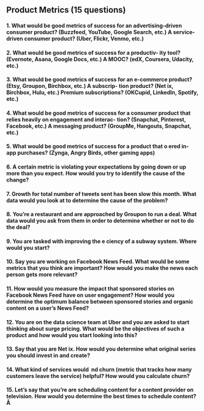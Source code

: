 ## Product Metrics (15 questions)

#### 1. What would be good metrics of success for an advertising-driven consumer product? (Buzzfeed, YouTube, Google Search, etc.) A service-driven consumer product? (Uber, Flickr, Venmo, etc.)
#### 2. What would be good metrics of success for a productiv- ity tool? (Evernote, Asana, Google Docs, etc.) A MOOC? (edX, Coursera, Udacity, etc.)
#### 3. What would be good metrics of success for an e-commerce product? (Etsy, Groupon, Birchbox, etc.) A subscrip- tion product? (Net ix, Birchbox, Hulu, etc.) Premium subscriptions? (OKCupid, LinkedIn, Spotify, etc.) 
#### 4. What would be good metrics of success for a consumer product that relies heavily on engagement and interac- tion? (Snapchat, Pinterest, Facebook, etc.) A messaging product? (GroupMe, Hangouts, Snapchat, etc.)
#### 5. What would be good metrics of success for a product that o ered in-app purchases? (Zynga, Angry Birds, other gaming apps)
#### 6. A certain metric is violating your expectations by going down or up more than you expect. How would you try to identify the cause of the change?
#### 7. Growth for total number of tweets sent has been slow this month. What data would you look at to determine the cause of the problem?
#### 8. You’re a restaurant and are approached by Groupon to run a deal. What data would you ask from them in order to determine whether or not to do the deal?
#### 9. You are tasked with improving the e ciency of a subway system. Where would you start?
#### 10. Say you are working on Facebook News Feed. What would be some metrics that you think are important? How would you make the news each person gets more relevant?
#### 11. How would you measure the impact that sponsored stories on Facebook News Feed have on user engagement? How would you determine the optimum balance between sponsored stories and organic content on a user’s News Feed?
#### 12. You are on the data science team at Uber and you are asked to start thinking about surge pricing. What would be the objectives of such a product and how would you start looking into this?
#### 13. Say that you are Net ix. How would you determine what original series you should invest in and create?
#### 14. What kind of services would  nd churn (metric that tracks how many customers leave the service) helpful? How would you calculate churn?
#### 15. Let’s say that you’re are scheduling content for a content provider on television. How would you determine the best times to schedule content?Â

